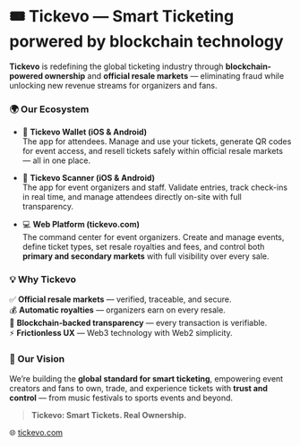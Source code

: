 # 🎟️ Tickevo — Smart Ticketing porwered by blockchain technology

**Tickevo** is redefining the global ticketing industry through **blockchain-powered ownership** and **official resale markets** — eliminating fraud while unlocking new revenue streams for organizers and fans.

### 🌍 Our Ecosystem

- 📱 **Tickevo Wallet (iOS & Android)**  
  The app for attendees. Manage and use your tickets, generate QR codes for event access, and resell tickets safely within official resale markets — all in one place.  

- 🎫 **Tickevo Scanner (iOS & Android)**  
  The app for event organizers and staff. Validate entries, track check-ins in real time, and manage attendees directly on-site with full transparency.  

- 💻 **Web Platform (tickevo.com)**  
  The command center for event organizers. Create and manage events, define ticket types, set resale royalties and fees, and control both **primary and secondary markets** with full visibility over every sale.  

### 💡 Why Tickevo

✅ **Official resale markets** — verified, traceable, and secure.  
💰 **Automatic royalties** — organizers earn on every resale.  
🔗 **Blockchain-backed transparency** — every transaction is verifiable.  
⚡ **Frictionless UX** — Web3 technology with Web2 simplicity.  

### 🚀 Our Vision

We’re building the **global standard for smart ticketing**, empowering event creators and fans to own, trade, and experience tickets with **trust and control** — from music festivals to sports events and beyond.

> **Tickevo: Smart Tickets. Real Ownership.**

🌐 [tickevo.com](https://tickevo.com)
